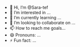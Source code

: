 - 👋 Hi, I’m @Sara-tef
- 👀 I’m interested in ...
- 🌱 I’m currently learning ...
- 💞️ I’m looking to collaborate on ...
- 📫 How to reach me goals...
- 😄 Pronouns: ...
- ⚡ Fun fact: ...

<!---
Sara-tef/Sara-tef is a ✨ special ✨ repository because its `README.md` (this file) appears on your GitHub profile.
You can click the Preview link to take a look at your changes.
--->
